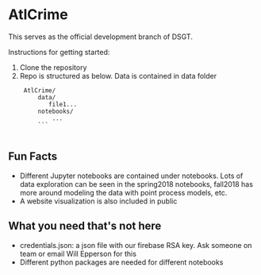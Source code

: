 # AtlCrime

This serves as the official development branch of DSGT.

Instructions for getting started:

1. Clone the repository
2. Repo is structured as below. Data is contained in data folder
   ```
    AtlCrime/
        data/
           file1...
        notebooks/
            ...
        ```


## Fun Facts

- Different Jupyter notebooks are contained under notebooks. Lots of data exploration can be seen in the spring2018 notebooks, fall2018 has more around modeling the data with point process models, etc.
- A website visualization is also included in public

## What you need that's not here

- credentials.json: a json file with our firebase RSA key. Ask someone on team or email Will Epperson for this
- Different python packages are needed for different notebooks
